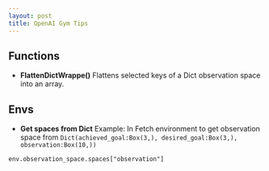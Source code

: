 ```yaml
---
layout: post
title: OpenAI Gym Tips
---
```


## Functions
- **FlattenDictWrappe()**
Flattens selected keys of a Dict observation space into an array.

## Envs
- **Get spaces from Dict**
Example: In Fetch environment to get observation space from ```Dict(achieved_goal:Box(3,), desired_goal:Box(3,), observation:Box(10,))```

```env.observation_space.spaces["observation"]```

